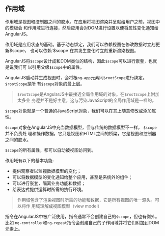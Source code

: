 ## 作用域



作用域是视图和控制器之间的胶水。在应用将视图渲染并呈献给用户之前，视图中的模板会
和作用域进行连接，然后应用会对DOM进行设置以便将属性变化通知给AngularJS。

作用域是应用状态的基础。基于动态绑定，我们可以依赖视图在修改数据时立刻更新$scope，
也可以依赖`$scope`在其发生变化时立刻重新渲染视图。

AngularJS将`$scope`设计成和DOM类似的结构，因此`$scope`可以进行嵌套，也就是说我们可
以引用父级`$scope`中的属性。


AngularJS启动并生成视图时，会将根`ng-app`元素同`$rootScope`进行绑定。 `$rootScope`是所
有`$scope`对象的最上层。

> `$rootScope`是AngularJS中最接近全局作用域的对象。在`$rootScope`上附加太多业
务逻并不是好主意，这与污染JavaScript的全局作用域是一样的。

`$scope`对象就是一个普通的JavaScript对象，我们可以在其上随意修改或添加属性。

`$scope`对象在AngularJS中充当数据模型，但与传统的数据模型不一样， `$scope`并不负责处
理和操作数据，它只是视图和HTML之间的桥梁，它是视图和控制器之间的胶水。

`$scope`的所有属性，都可以自动被视图访问到。

作用域有以下的基本功能:

- 提供观察者以监视数据模型的变化；
- 可以将数据模型的变化通知给整个应用，甚至是系统外的组件；
- 可以进行嵌套，隔离业务功能和数据；
- 给表达式提供运算时所需的执行环境。

> 作用域包含了渲染视图时所需的功能和数据，它是所有视图的唯一源头。可以将作
用域理解成视图模型（view model）

指令在AngularJS中被广泛使用，指令通常不会创建自己的`$scope`，但也有例外。比如
`ng-controlle`r和`ng-repeat`指令会创建自己的子作用域并将它们附加到DOM元素上。
